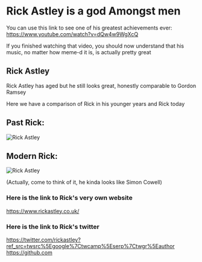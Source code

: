 # Rick Astley is a god Amongst men

You can use this link to see one of his greatest achievements ever: https://www.youtube.com/watch?v=dQw4w9WgXcQ 

If you finished watching that video, you should now understand that his music, no matter how meme-d it is, is actually pretty great

## Rick Astley
Rick Astley has aged but he still looks great, honestly comparable to Gordon Ramsey

Here we have a comparison of Rick in his younger years and Rick today

## Past Rick:
<img src="https://variety.com/wp-content/uploads/2021/07/Rick-Astley-Never-Gonna-Give-You-Up.png?w=1024" alt="Rick Astley">

## Modern Rick:
<img src="https://static.billboard.com/files/2021/07/rick-astley-villa-maria-2020-billboard-1548-1627575428-compressed.jpg" alt="Rick Astley">

(Actually, come to think of it, he kinda looks like Simon Cowell)

### Here is the link to Rick's very own website
https://www.rickastley.co.uk/
### Here is the link to Rick's twitter
https://twitter.com/rickastley?ref_src=twsrc%5Egoogle%7Ctwcamp%5Eserp%7Ctwgr%5Eauthor
https://github.com
